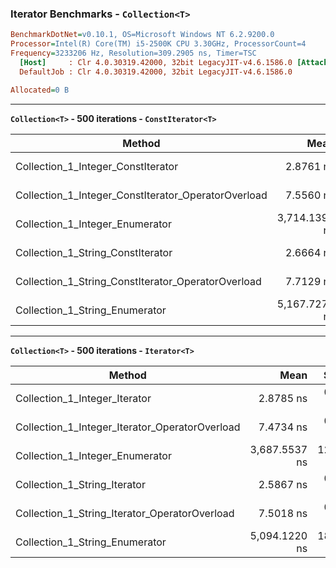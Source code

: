 ### Iterator Benchmarks - `Collection<T>`

``` ini
BenchmarkDotNet=v0.10.1, OS=Microsoft Windows NT 6.2.9200.0
Processor=Intel(R) Core(TM) i5-2500K CPU 3.30GHz, ProcessorCount=4
Frequency=3233206 Hz, Resolution=309.2905 ns, Timer=TSC
  [Host]     : Clr 4.0.30319.42000, 32bit LegacyJIT-v4.6.1586.0 [AttachedDebugger]
  DefaultJob : Clr 4.0.30319.42000, 32bit LegacyJIT-v4.6.1586.0

Allocated=0 B  
```

---

**`Collection<T>` - 500 iterations - `ConstIterator<T>`**

|                                              Method |          Mean |     StdDev |           Min |           Max | Allocated |
|---------------------------------------------------- |--------------: |-----------: |--------------: |--------------: |----------: |
|                  Collection_1_Integer_ConstIterator |     2.8761 ns |  0.0310 ns |     2.8337 ns |     2.9435 ns |       0 B |
| Collection_1_Integer_ConstIterator_OperatorOverload |     7.5560 ns |  0.0542 ns |     7.4644 ns |     7.6694 ns |       0 B |
|                     Collection_1_Integer_Enumerator | 3,714.1396 ns | 48.0812 ns | 3,646.5163 ns | 3,807.9150 ns |      24 B |
|                   Collection_1_String_ConstIterator |     2.6664 ns |  0.0446 ns |     2.5877 ns |     2.7534 ns |       0 B |
|  Collection_1_String_ConstIterator_OperatorOverload |     7.7129 ns |  0.0529 ns |     7.6441 ns |     7.8083 ns |       0 B |
|                      Collection_1_String_Enumerator | 5,167.7270 ns | 15.1720 ns | 5,138.6653 ns | 5,198.6867 ns |      24 B |

---

**`Collection<T>` - 500 iterations - `Iterator<T>`**

|                                         Method |          Mean |     StdDev |           Min |           Max | Allocated |
|----------------------------------------------- |--------------: |-----------: |--------------: |--------------: |----------: |
|                  Collection_1_Integer_Iterator |     2.8785 ns |  0.0168 ns |     2.8547 ns |     2.9058 ns |       0 B |
| Collection_1_Integer_Iterator_OperatorOverload |     7.4734 ns |  0.0462 ns |     7.4084 ns |     7.5481 ns |       0 B |
|                Collection_1_Integer_Enumerator | 3,687.5537 ns | 12.7145 ns | 3,667.0356 ns | 3,711.5301 ns |      24 B |
|                   Collection_1_String_Iterator |     2.5867 ns |  0.0507 ns |     2.5382 ns |     2.6871 ns |       0 B |
|  Collection_1_String_Iterator_OperatorOverload |     7.5018 ns |  0.0305 ns |     7.4626 ns |     7.5643 ns |       0 B |
|                 Collection_1_String_Enumerator | 5,094.1220 ns | 18.5608 ns | 5,065.9290 ns | 5,125.9787 ns |      24 B |
